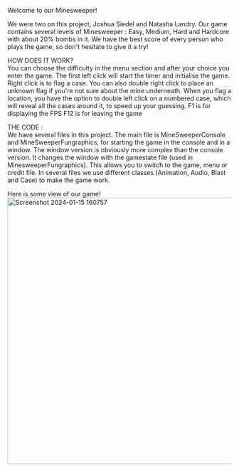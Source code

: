 Welcome to our Minesweeper!

We were two on this project, Joshua Siedel and Natasha Landry.
Our game contains several levels of Minesweeper : Easy, Medium, Hard and Hardcore with about 20% bombs in it. We have the best score of every person who plays the game, so don't hesitate to give it a try!

HOW DOES IT WORK?\
You can choose the difficulty in the menu section and after your choice you enter the game. The first left click will start the timer and initialise the game. Right click is to flag a case. You can also double right click to place an unknown flag if you're not sure about the mine underneath.
When you flag a location, you have the option to double left click on a numbered case, which will reveal all the cases around it, to speed up your guessing.
F1 is for displaying the FPS
F12 is for leaving the game

THE CODE : \
We have several files in this project.
The main file is MineSweeperConsole and MineSweeperFungraphics, for starting the game in the console and in a window.
The window version is obviously more complex than the console version. It changes the window with the gamestate file (used in MinesweeperFungraphics). This allows you to switch to the game, menu or credit file. In several files we use different classes (Animation, Audio, Blast and Case) to make the game work.

Here is some view of our game!
<img width="599" alt="Screenshot 2024-01-15 160757" src="https://github.com/Discretos2022/Demineur/assets/89923918/3ae5a60b-f452-4a1b-a9ee-de83b5ef55ee">
